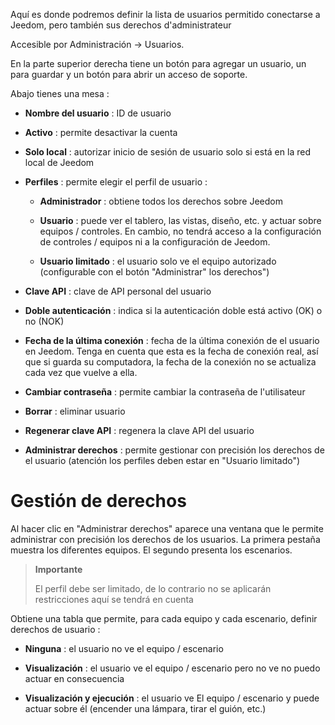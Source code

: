 Aquí es donde podremos definir la lista de usuarios
permitido conectarse a Jeedom, pero también sus derechos
d'administrateur

Accesible por Administración → Usuarios.

En la parte superior derecha tiene un botón para agregar un usuario, un
para guardar y un botón para abrir un acceso de soporte.

Abajo tienes una mesa :

-   **Nombre del usuario** : ID de usuario

-   **Activo** : permite desactivar la cuenta

-   **Solo local** : autorizar inicio de sesión de usuario
    solo si está en la red local de Jeedom

-   **Perfiles** : permite elegir el perfil de usuario :

    -   **Administrador** : obtiene todos los derechos sobre Jeedom

    -   **Usuario** : puede ver el tablero, las vistas,
        diseño, etc. y actuar sobre equipos / controles. En cambio,
        no tendrá acceso a la configuración de controles / equipos
        ni a la configuración de Jeedom.

    -   **Usuario limitado** : el usuario solo ve el
        equipo autorizado (configurable con el botón &quot;Administrar&quot;
        los derechos")

-   **Clave API** : clave de API personal del usuario

-   **Doble autenticación** : indica si la autenticación doble
    está activo (OK) o no (NOK)

-   **Fecha de la última conexión** : fecha de la última conexión de
    el usuario en Jeedom. Tenga en cuenta que esta es la fecha de conexión
    real, así que si guarda su computadora, la fecha de
    la conexión no se actualiza cada vez que vuelve a ella.

-   **Cambiar contraseña** : permite cambiar la contraseña de
    l'utilisateur

-   **Borrar** : eliminar usuario

-   **Regenerar clave API** : regenera la clave API del usuario

-   **Administrar derechos** : permite gestionar con precisión los derechos de
    el usuario (atención los perfiles deben estar en
    "Usuario limitado")

Gestión de derechos 
==================

Al hacer clic en &quot;Administrar derechos&quot; aparece una ventana que le permite
administrar con precisión los derechos de los usuarios. La primera pestaña muestra
los diferentes equipos. El segundo presenta los escenarios.

> **Importante**
>
> El perfil debe ser limitado, de lo contrario no se aplicarán restricciones aquí
> se tendrá en cuenta

Obtiene una tabla que permite, para cada equipo y cada
escenario, definir derechos de usuario :

-   **Ninguna** : el usuario no ve el equipo / escenario

-   **Visualización** : el usuario ve el equipo / escenario pero no ve
    no puedo actuar en consecuencia

-   **Visualización y ejecución** : el usuario ve
    El equipo / escenario y puede actuar sobre él (encender una lámpara, tirar
    el guión, etc.)


